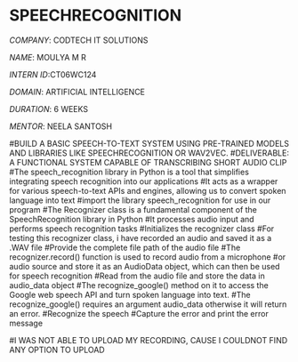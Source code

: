 # SPEECHRECOGNITION

*COMPANY*: CODTECH IT SOLUTIONS

*NAME*: MOULYA M R

*INTERN ID*:CT06WC124

*DOMAIN*: ARTIFICIAL INTELLIGENCE

*DURATION*: 6 WEEKS

*MENTOR*: NEELA SANTOSH

#BUILD A BASIC SPEECH-TO-TEXT SYSTEM USING PRE-TRAINED MODELS AND LIBRARIES LIKE SPEECHRECOGNITION OR WAV2VEC.
#DELIVERABLE: A FUNCTIONAL SYSTEM CAPABLE OF TRANSCRIBING SHORT AUDIO CLIP
#The speech_recognition library in Python is a tool that simplifies integrating speech recognition into our applications
#It acts as a wrapper for various speech-to-text APIs and engines, allowing us to convert spoken language into text
#import the library speech_recognition for use in our program
#The Recognizer class is a fundamental component of the SpeechRecognition library in Python
#It processes audio input and performs speech recognition tasks 
#Initializes the recognizer class
#For testing this recognizer class, i have recorded an audio and saved it as a .WAV file
#Provide the complete file path of the audio file
#The recognizer.record() function is used to record audio from a microphone
#or audio source and store it as an AudioData object, which can then be used for speech recognition
#Read from the audio file and store the data in audio_data object
#The recognize_google() method on it to access the Google web speech API and turn spoken language into text. 
#The recognize_google() requires an argument audio_data otherwise it will return an error.
#Recognize the speech
#Capture the error and print the error message

#I WAS NOT ABLE TO UPLOAD MY RECORDING, CAUSE I COULDNOT FIND ANY OPTION TO UPLOAD

